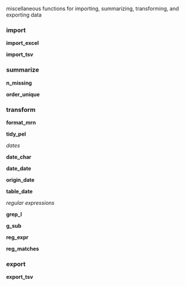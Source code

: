 miscellaneous functions for importing, summarizing, transforming, and exporting data

### import

**import_excel**

**import_tsv**

### summarize

**n_missing**

**order_unique**

### transform

**format_mrn**

**tidy_pel**

*dates*

**date_char**

**date_date**

**origin_date**

**table_date**

*regular expressions*

**grep_l**

**g_sub**

**reg_expr**

**reg_matches**

### export

**export_tsv**